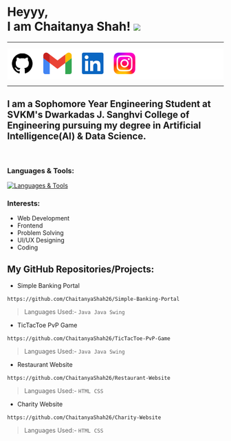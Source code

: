 # Heyyy,<br> I am Chaitanya Shah! <img src="https://media.giphy.com/media/hvRJCLFzcasrR4ia7z/giphy.gif" width="25px">

<hr>

<div style="background-color: #ffffff; padding: 10px;">
  <a href="https://github.com/ChaitanyaShah26" target="_blank"><img src="profile_readme-images/GitHub_Logo.png" height="50" alt="github-logo"></a> &nbsp;&nbsp;&nbsp;&nbsp;
	<a href="mailto:sendittochaitanya@gmail.com" target="_blank"><img src="profile_readme-images/Gmail_icon.png" height="50" alt="gmail-logo"></a> &nbsp;&nbsp;&nbsp;&nbsp; 
	<a href="https://www.linkedin.com/in/chaitanyav-shah" target="_blank"><img src="profile_readme-images/LinkedIn_Logo.png" height="50" alt="linkedin-logo"></a> &nbsp;&nbsp;&nbsp;&nbsp; 
	<a href="https://instagram.com/chaitanyashah_" target="_blank"><img src="profile_readme-images/Instagram_logo.png" height="50" alt="instagram-logo"></a>
</div>

<hr>  

## I am a Sophomore Year Engineering Student at SVKM's Dwarkadas J. Sanghvi College of Engineering pursuing my degree in Artificial Intelligence(AI) & Data Science. 

<br>

### Languages & Tools:
[![Languages & Tools](https://skillicons.dev/icons?i=c,java,html,css,js,python,figma,github,git,anaconda,sublime)]()

### Interests:
* Web Development
* Frontend
* Problem Solving
* UI/UX Designing
* Coding

## My GitHub Repositories/Projects:
* Simple Banking Portal 
```
https://github.com/ChaitanyaShah26/Simple-Banking-Portal
```
> Languages Used:- `Java`&nbsp;&nbsp;`Java Swing`
* TicTacToe PvP Game
```
https://github.com/ChaitanyaShah26/TicTacToe-PvP-Game
```
> Languages Used:- `Java`&nbsp;&nbsp;`Java Swing`
* Restaurant Website
```
https://github.com/ChaitanyaShah26/Restaurant-Website
```
> Languages Used:- `HTML`&nbsp;&nbsp;`CSS`
* Charity Website
```
https://github.com/ChaitanyaShah26/Charity-Website
```
> Languages Used:- `HTML`&nbsp;&nbsp;`CSS`
